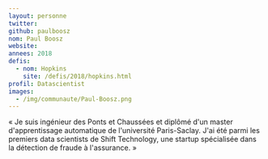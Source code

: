 ```yaml
---
layout: personne
twitter:
github: paulboosz
nom: Paul Boosz
website:
annees: 2018
defis:
  - nom: Hopkins
    site: /defis/2018/hopkins.html
profil: Datascientist
images:
  - /img/communaute/Paul-Boosz.png
---
```


« Je suis ingénieur des Ponts et Chaussées et diplômé d'un master
d'apprentissage automatique de l'université Paris-Saclay. J'ai été
parmi les premiers data scientists de Shift Technology, une startup
spécialisée dans la détection de fraude à l'assurance. »
